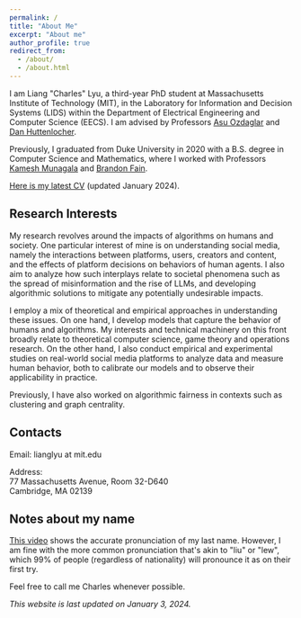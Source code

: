 ```yaml
---
permalink: /
title: "About Me"
excerpt: "About me"
author_profile: true
redirect_from: 
  - /about/
  - /about.html
---
```


I am Liang "Charles" Lyu, a third-year PhD student at Massachusetts Institute of Technology (MIT), in the Laboratory for Information and Decision Systems (LIDS) within the Department of Electrical Engineering and Computer Science (EECS). I am advised by Professors [Asu Ozdaglar](https://asu.mit.edu/) and [Dan Huttenlocher](https://web.mit.edu/hutt/www/).

Previously, I graduated from Duke University in 2020 with a B.S. degree in Computer Science and Mathematics, where I worked with Professors [Kamesh Munagala](https://www.kameshmunagala.org/) and [Brandon Fain](https://sites.duke.edu/btfain/).

[Here is my latest CV](<http://liang-charles-lyu.github.io/files/CV_Liang Lyu_Jan 2024.pdf>) (updated January 2024).

## Research Interests

My research revolves around the impacts of algorithms on humans and society. One particular interest of mine is on understanding social media, namely the interactions between platforms, users, creators and content, and the effects of platform decisions on behaviors of human agents. I also aim to analyze how such interplays relate to societal phenomena such as the spread of misinformation and the rise of LLMs, and developing algorithmic solutions to mitigate any potentially undesirable impacts.

I employ a mix of theoretical and empirical approaches in understanding these issues. On one hand, I develop models that capture the behavior of humans and algorithms. My interests and technical machinery on this front broadly relate to theoretical computer science, game theory and operations research. On the other hand, I also conduct empirical and experimental studies on real-world social media platforms to analyze data and measure human behavior, both to calibrate our models and to observe their applicability in practice.

Previously, I have also worked on algorithmic fairness in contexts such as clustering and graph centrality.

## Contacts

Email: lianglyu at mit.edu

Address:  
77 Massachusetts Avenue, Room 32-D640  
Cambridge, MA 02139

## Notes about my name

[This video](https://www.youtube.com/watch?v=lzDrUuIZpYk) shows the accurate pronunciation of my last name. However, I am fine with the more common pronunciation that's akin to "liu" or "lew", which 99% of people (regardless of nationality) will pronounce it as on their first try.

Feel free to call me Charles whenever possible.

*This website is last updated on January 3, 2024.*